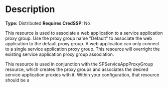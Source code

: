# Description

**Type:** Distributed
**Requires CredSSP:** No

This resource is used to associate a web application to a service application
proxy group. Use the proxy group name "Default" to associate the web
application to the default proxy group. A web applicaiton can only connect to
a single service application proxy group. This resource will overright the
existing service application proxy group association.

This resource is used in conjunction with the SPServiceAppProxyGroup resource,
which creates the proxy groups and associates the desired service application
proxies with it. Within your configuration, that resource should be a
